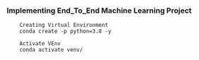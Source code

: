 ### Implementing End_To_End Machine Learning Project

```
    Creating Virtual Environment
    conda create -p python=3.8 -y
```

```
    Activate VEnv
    conda activate venv/
```
